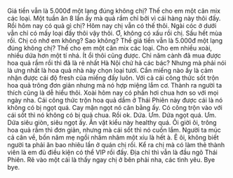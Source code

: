 Giá tiền vẫn là 5.000đ một lạng đúng không chị? Thế cho em một cân mix các loại. Một tuần ăn 8 lần ấy mà quả rầm chỉ bởi vì cái hàng này thôi đấy. Rồi hôm nay có quả gì chị? Hôm nay chị vẫn có thế thôi. Ngài cóc ở dưới vẫn chỉ có mấy loại đấy thôi vậy thôi. Ơ, không có xấu rồi chị. Sấu hết mùa rồi. Chị có nhớ em không? Sao không? Thế giá tiền vẫn là 5.000đ một lạng đúng không chị? Thế cho em một cân mix các loại. Cho em nhiều xoài, nhiều dứa hơn một tí nhá. Ít ổi thôi cũng được. Chỉ năm cành đã mua được hoa quả rầm rồi thì đã là rẻ nhất Hà Nội chứ hả các bác? Nhưng mà phải nói là ưng nhất là hoa quả nhà này chọn loại tươi. Cắn miếng nào ấy là cảm nhận được cái độ fresh của miếng đấy luôn. Với cả cái công thức sốt trộn hoa quả trông đơn giản nhưng mà nó hợp miệng lắm cơ. Thành ra người ta thích cũng là dễ hiểu thôi. Xoài hôm nay có phần hơi chua hơn so với mọi ngày nha. Cái công thức trộn hoa quả dầm ở Thái Phiên này được cái là nó không có bị ngọt quá. Cay mặn ngọt nó cân bằng ấy. Có công trộn vào với cái sốt thì nó không có bị quả chua. Rồi ok. Dứa. Ưm. Dứa ngọt quá. Ưm. Dứa siêu giòn, siêu ngọt ấy. Ăn vặt kiểu này healthy quá. Ôi giời ôi, trông hoa quả rầm thì đơn giản, nhưng mà cái sốt thì nó cuốn lắm. Người ta múc cả cân về, bốn năm mẹ ngồi nhâm nhâm một xíu là hết à. Ê ôi, không biết người ta phải ăn bao nhiêu lần ở quán chị rồi. Kể ra chị mà có làm thẻ thành viên là em đủ điều kiện có thể VIP rồi đấy. Địa chỉ thì vẫn là đầu ngõ Thái Phiên. Rẽ vào một cái là thấy ngay chị ở bên phải nha, các tình yêu. Bye bye.